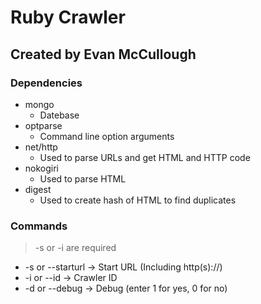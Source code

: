# Ruby Crawler

## Created by Evan McCullough

### Dependencies
* mongo
  * Datebase
* optparse
  * Command line option arguments
* net/http
  * Used to parse URLs and get HTML and HTTP code
* nokogiri
  * Used to parse HTML
* digest
  * Used to create hash of HTML to find duplicates

### Commands
> -s or -i are required

* -s or --starturl -> Start URL (Including http(s)://)
* -i or --id -> Crawler ID
* -d or --debug -> Debug (enter 1 for yes, 0 for no)